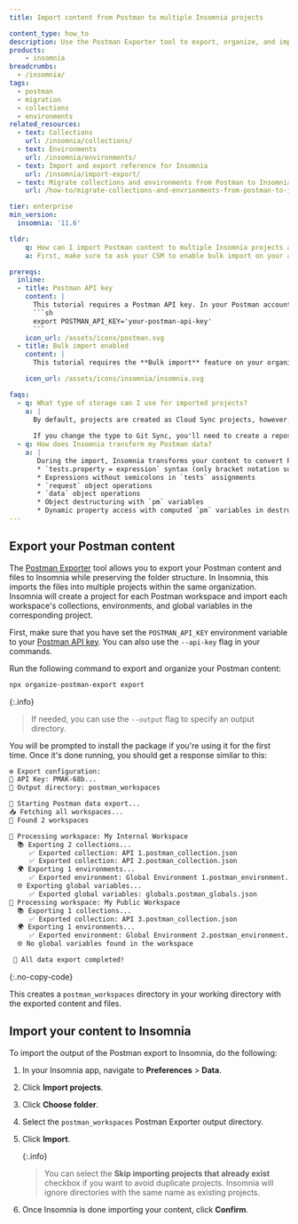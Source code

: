 ```yaml
---
title: Import content from Postman to multiple Insomnia projects

content_type: how_to
description: Use the Postman Exporter tool to export, organize, and import your Postman content to multiple Insomnia projects.
products:
    - insomnia
breadcrumbs:
  - /insomnia/
tags:
  - postman
  - migration
  - collections
  - environments
related_resources:
  - text: Collections
    url: /insomnia/collections/
  - text: Environments
    url: /insomnia/environments/
  - text: Import and export reference for Insomnia
    url: /insomnia/import-export/
  - text: Migrate collections and environments from Postman to Insomnia
    url: /how-to/migrate-collections-and-envrionments-from-postman-to-insomnia/

tier: enterprise
min_version:
  insomnia: '11.6'

tldr:
    q: How can I import Postman content to multiple Insomnia projects at once?
    a: First, make sure to ask your CSM to enable bulk import on your account. Then, use the [Postman Exporter](https://www.npmjs.com/package/organize-postman-export) tool to export content from your Postman account and organize the output, and import the output directory to Insomnia from **Preferences** > **Data**.

prereqs:
  inline:
  - title: Postman API key
    content: |
      This tutorial requires a Postman API key. In your Postman account settings, navigate to **API keys**, generate a key, and export it as an environment variable:
      ```sh
      export POSTMAN_API_KEY='your-postman-api-key'
      ```
    icon_url: /assets/icons/postman.svg
  - title: Bulk import enabled
    content: |
      This tutorial requires the **Bulk import** feature on your organization. This feature is not available by default. Reach out to your Customer Success Manager to enable it, and provide your organization ID. The ID starts with `org_`, and you can find it in the page URL when you open your organization in [Insomnia Admin](https://app.insomnia.rest/app/dashboard/organizations).

    icon_url: /assets/icons/insomnia/insomnia.svg

faqs:
  - q: What type of storage can I use for imported projects?
    a: |
      By default, projects are created as Cloud Sync projects, however, you can change the type as needed.
      
      If you change the type to Git Sync, you'll need to create a repository for each project and link the repository to the project manually.
  - q: How does Insomnia transform my Postman data?
    a: | 
       During the import, Insomnia transforms your content to convert Postman syntax to Insomnia syntax. We regularly update these transformations. The following Postman elements have limitations:
       * `tests.property = expression` syntax (only bracket notation supported)
       * Expressions without semicolons in `tests` assignments
       * `request` object operations
       * `data` object operations
       * Object destructuring with `pm` variables
       * Dynamic property access with computed `pm` variables in destructuring
---
```


## Export your Postman content

The [Postman Exporter](https://www.npmjs.com/package/organize-postman-export) tool allows you to export your Postman content and files to Insomnia while preserving the folder structure. In Insomnia, this imports the files into multiple projects within the same organization. Insomnia will create a project for each Postman workspace and import each workspace's collections, environments, and global variables in the corresponding project.

First, make sure that you have set the `POSTMAN_API_KEY` environment variable to your [Postman API key](#postman-api-key). You can also use the `--api-key` flag in your commands.

Run the following command to export and organize your Postman content:
```sh
npx organize-postman-export export
```
{:.info}
> If needed, you can use the `--output` flag to specify an output directory.

You will be prompted to install the package if you're using it for the first time. Once it's done running, you should get a response similar to this:
```sh
⚙️ Export configuration:
🔑 API Key: PMAK-68b...
📂 Output directory: postman_workspaces 

🚀 Starting Postman data export...
📥 Fetching all workspaces...
🔎 Found 2 workspaces

📂 Processing workspace: My Internal Workspace
  📚 Exporting 2 collections...
     ✅ Exported collection: API 1.postman_collection.json
     ✅ Exported collection: API 2.postman_collection.json
  🌍 Exporting 1 environments...
     ✅ Exported environment: Global Environment 1.postman_environment.json
  🌐 Exporting global variables...
     ✅ Exported global variables: globals.postman_globals.json
📂 Processing workspace: My Public Workspace
  📚 Exporting 1 collections...
     ✅ Exported collection: API 3.postman_collection.json
  🌍 Exporting 1 environments...
     ✅ Exported environment: Global Environment 2.postman_environment.json
  🌐 No global variables found in the workspace

 🎉 All data export completed!
```
{:.no-copy-code}

This creates a `postman_workspaces` directory in your working directory with the exported content and files.

## Import your content to Insomnia

To import the output of the Postman export to Insomnia, do the following:

1. In your Insomnia app, navigate to **Preferences** > **Data**.
1.  Click **Import projects**.
1. Click **Choose folder**.
1. Select the `postman_workspaces` Postman Exporter output directory.
1. Click **Import**.
   
   {:.info}
   > You can select the **Skip importing projects that already exist** checkbox if you want to avoid duplicate projects. Insomnia will ignore directories with the same name as existing projects.
1. Once Insomnia is done importing your content, click **Confirm**.